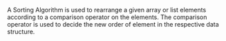 A Sorting Algorithm is used to rearrange a given array or list elements according to a comparison operator on the elements. The comparison operator is used to decide the new order of element in the respective data structure.
